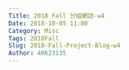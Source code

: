 ```yaml
---
Title: 2018 Fall 分組網誌-w4
Date: 2018-10-05 11:00
Category: Misc
Tags: 2018Fall
Slug: 2018-Fall-Project-Blog-w4
Author: 40623135
---
```



<!-- PELICAN_END_SUMMARY -->